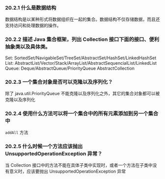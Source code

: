 ### 20.2.1 什么是数据结构

数据结构是以某种形式将数据组织在一起的集合。数据结构不仅存储数据，而且还支持访问和处理数据的操作。

### 20.2.2 描述 Java 集合框架，列出 Collection 接口下面的接口、便利抽象类以及具体类。

Set: SortedSet/NavigableSet/TreeSet/AbstractSet/HashSet/LinkedHashSet
List: AbstractList/Vector/Stack/ArrayList/AbstractSequencialList/LinkedList
Queue: Deque/AbstractQueue/PriorityQueue
AbstractCollection

### 20.2.3 一个集合对象是否可以克隆以及序列化？

除了 java.util.PriorityQueue 不能克隆以及序列化之外，其它的集合对象都可以被克隆以及序列化

### 20.2.4 使用什么方法可以将一个集合中的所有元素添加到另一个集合中

`addAll` 方法

### 20.2.5 什么时候一个方法应该抛出 UnsupportedOperationException 异常？

当 Collection 接口中的方法不能在具体子类中实现时，或者一个方法在子类中没有意义时，应该要抛出 UnsupportedOperationException 异常
